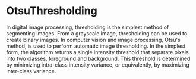 # OtsuThresholding
In digital image processing, thresholding is the simplest method of segmenting images. From a grayscale image, thresholding can be used to create binary images.
In computer vision and image processing, Otsu's method, is used to perform automatic image thresholding. In the simplest form, the algorithm returns a single intensity threshold that separate pixels into two classes, foreground and background. This threshold is determined by minimizing intra-class intensity variance, or equivalently, by maximizing inter-class variance.
